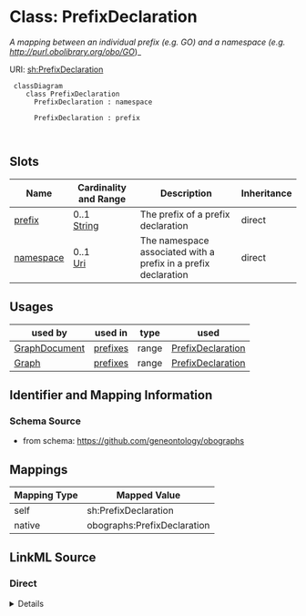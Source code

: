 # Class: PrefixDeclaration


_A mapping between an individual prefix (e.g. GO) and a namespace (e.g. http://purl.obolibrary.org/obo/GO_)_





URI: [sh:PrefixDeclaration](https://w3id.org/shacl/PrefixDeclaration)



```{mermaid}
 classDiagram
    class PrefixDeclaration
      PrefixDeclaration : namespace
        
      PrefixDeclaration : prefix
        
      
```




<!-- no inheritance hierarchy -->


## Slots

| Name | Cardinality and Range | Description | Inheritance |
| ---  | --- | --- | --- |
| [prefix](prefix.md) | 0..1 <br/> [String](String.md) | The prefix of a prefix declaration | direct |
| [namespace](namespace.md) | 0..1 <br/> [Uri](Uri.md) | The namespace associated with a prefix in a prefix declaration | direct |





## Usages

| used by | used in | type | used |
| ---  | --- | --- | --- |
| [GraphDocument](GraphDocument.md) | [prefixes](prefixes.md) | range | [PrefixDeclaration](PrefixDeclaration.md) |
| [Graph](Graph.md) | [prefixes](prefixes.md) | range | [PrefixDeclaration](PrefixDeclaration.md) |






## Identifier and Mapping Information







### Schema Source


* from schema: https://github.com/geneontology/obographs





## Mappings

| Mapping Type | Mapped Value |
| ---  | ---  |
| self | sh:PrefixDeclaration |
| native | obographs:PrefixDeclaration |





## LinkML Source

<!-- TODO: investigate https://stackoverflow.com/questions/37606292/how-to-create-tabbed-code-blocks-in-mkdocs-or-sphinx -->

### Direct

<details>
```yaml
name: PrefixDeclaration
description: A mapping between an individual prefix (e.g. GO) and a namespace (e.g.
  http://purl.obolibrary.org/obo/GO_)
from_schema: https://github.com/geneontology/obographs
rank: 1000
attributes:
  prefix:
    name: prefix
    description: The prefix of a prefix declaration.
    comments:
    - It is strongly recommended that the prefix is a valid NCName
    from_schema: https://github.com/geneontology/obographs
    rank: 1000
    slot_uri: sh:prefix
    key: true
    range: string
    required: true
  namespace:
    name: namespace
    description: The namespace associated with a prefix in a prefix declaration.
    from_schema: https://github.com/geneontology/obographs
    rank: 1000
    slot_uri: sh:namespace
    range: uri
class_uri: sh:PrefixDeclaration

```
</details>

### Induced

<details>
```yaml
name: PrefixDeclaration
description: A mapping between an individual prefix (e.g. GO) and a namespace (e.g.
  http://purl.obolibrary.org/obo/GO_)
from_schema: https://github.com/geneontology/obographs
rank: 1000
attributes:
  prefix:
    name: prefix
    description: The prefix of a prefix declaration.
    comments:
    - It is strongly recommended that the prefix is a valid NCName
    from_schema: https://github.com/geneontology/obographs
    rank: 1000
    slot_uri: sh:prefix
    key: true
    alias: prefix
    owner: PrefixDeclaration
    domain_of:
    - PrefixDeclaration
    range: string
    required: true
  namespace:
    name: namespace
    description: The namespace associated with a prefix in a prefix declaration.
    from_schema: https://github.com/geneontology/obographs
    rank: 1000
    slot_uri: sh:namespace
    alias: namespace
    owner: PrefixDeclaration
    domain_of:
    - PrefixDeclaration
    range: uri
class_uri: sh:PrefixDeclaration

```
</details>